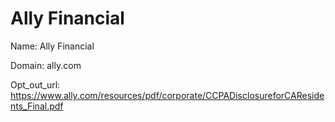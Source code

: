 # Ally Financial

Name: Ally Financial

Domain: ally.com

Opt_out_url: https://www.ally.com/resources/pdf/corporate/CCPADisclosureforCAResidents_Final.pdf

